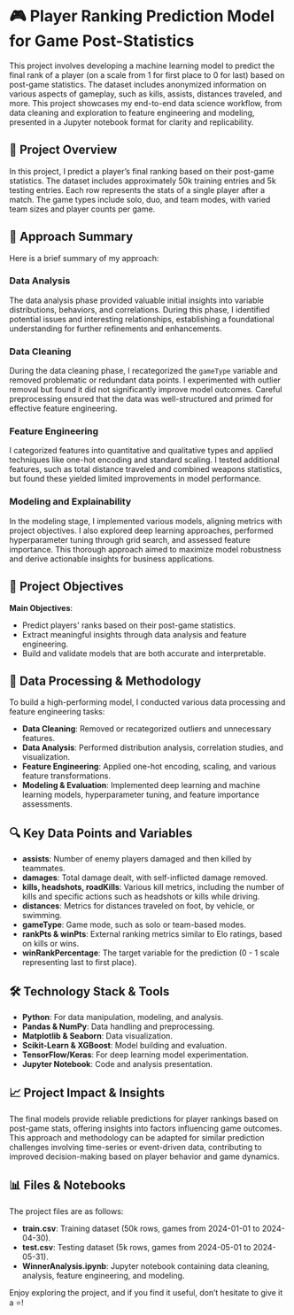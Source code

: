 # 🎮 Player Ranking Prediction Model for Game Post-Statistics

This project involves developing a machine learning model to predict the final rank of a player (on a scale from 1 for first place to 0 for last) based on post-game statistics. The dataset includes anonymized information on various aspects of gameplay, such as kills, assists, distances traveled, and more. This project showcases my end-to-end data science workflow, from data cleaning and exploration to feature engineering and modeling, presented in a Jupyter notebook format for clarity and replicability.

## 📜 Project Overview

In this project, I predict a player’s final ranking based on their post-game statistics. The dataset includes approximately 50k training entries and 5k testing entries. Each row represents the stats of a single player after a match. The game types include solo, duo, and team modes, with varied team sizes and player counts per game.

## 🚀 Approach Summary

Here is a brief summary of my approach:

### Data Analysis
The data analysis phase provided valuable initial insights into variable distributions, behaviors, and correlations. During this phase, I identified potential issues and interesting relationships, establishing a foundational understanding for further refinements and enhancements.

### Data Cleaning
During the data cleaning phase, I recategorized the `gameType` variable and removed problematic or redundant data points. I experimented with outlier removal but found it did not significantly improve model outcomes. Careful preprocessing ensured that the data was well-structured and primed for effective feature engineering.

### Feature Engineering
I categorized features into quantitative and qualitative types and applied techniques like one-hot encoding and standard scaling. I tested additional features, such as total distance traveled and combined weapons statistics, but found these yielded limited improvements in model performance.

### Modeling and Explainability
In the modeling stage, I implemented various models, aligning metrics with project objectives. I also explored deep learning approaches, performed hyperparameter tuning through grid search, and assessed feature importance. This thorough approach aimed to maximize model robustness and derive actionable insights for business applications.

## 🎯 Project Objectives

**Main Objectives**:

- Predict players' ranks based on their post-game statistics.
- Extract meaningful insights through data analysis and feature engineering.
- Build and validate models that are both accurate and interpretable.

## 🔧 Data Processing & Methodology

To build a high-performing model, I conducted various data processing and feature engineering tasks:

- **Data Cleaning**: Removed or recategorized outliers and unnecessary features.
- **Data Analysis**: Performed distribution analysis, correlation studies, and visualization.
- **Feature Engineering**: Applied one-hot encoding, scaling, and various feature transformations.
- **Modeling & Evaluation**: Implemented deep learning and machine learning models, hyperparameter tuning, and feature importance assessments.

## 🔍 Key Data Points and Variables

- **assists**: Number of enemy players damaged and then killed by teammates.
- **damages**: Total damage dealt, with self-inflicted damage removed.
- **kills, headshots, roadKills**: Various kill metrics, including the number of kills and specific actions such as headshots or kills while driving.
- **distances**: Metrics for distances traveled on foot, by vehicle, or swimming.
- **gameType**: Game mode, such as solo or team-based modes.
- **rankPts & winPts**: External ranking metrics similar to Elo ratings, based on kills or wins.
- **winRankPercentage**: The target variable for the prediction (0 - 1 scale representing last to first place).

## 🛠️ Technology Stack & Tools

- **Python**: For data manipulation, modeling, and analysis.
- **Pandas & NumPy**: Data handling and preprocessing.
- **Matplotlib & Seaborn**: Data visualization.
- **Scikit-Learn & XGBoost**: Model building and evaluation.
- **TensorFlow/Keras**: For deep learning model experimentation.
- **Jupyter Notebook**: Code and analysis presentation.

## 📈 Project Impact & Insights

The final models provide reliable predictions for player rankings based on post-game stats, offering insights into factors influencing game outcomes. This approach and methodology can be adapted for similar prediction challenges involving time-series or event-driven data, contributing to improved decision-making based on player behavior and game dynamics.

## 📊 Files & Notebooks

The project files are as follows:

- **train.csv**: Training dataset (50k rows, games from 2024-01-01 to 2024-04-30).
- **test.csv**: Testing dataset (5k rows, games from 2024-05-01 to 2024-05-31).
- **WinnerAnalysis.ipynb**: Jupyter notebook containing data cleaning, analysis, feature engineering, and modeling.


Enjoy exploring the project, and if you find it useful, don’t hesitate to give it a ⭐!
